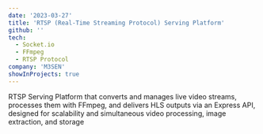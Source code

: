 ```yaml
---
date: '2023-03-27'
title: 'RTSP (Real-Time Streaming Protocol) Serving Platform'
github: ''
tech:
  - Socket.io
  - FFmpeg
  - RTSP Protocol
company: 'M3SEN'
showInProjects: true
---
```


RTSP Serving Platform that converts and manages live video streams, processes them with FFmpeg, and delivers HLS outputs via an Express API, designed for scalability and simultaneous video processing, image extraction, and storage
